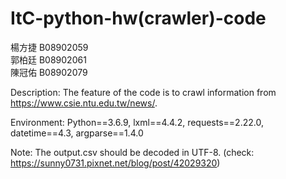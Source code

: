  # ItC-python-hw(crawler)-code #


楊方捷 B08902059   
郭柏廷 B08902061   
陳冠佑 B08902079  

Description: The feature of the code is to crawl information from https://www.csie.ntu.edu.tw/news/.   

Environment: Python==3.6.9, lxml==4.4.2, requests==2.22.0, datetime==4.3, argparse==1.4.0  

Note: The output.csv should be decoded in UTF-8. (check: https://sunny0731.pixnet.net/blog/post/42029320)


